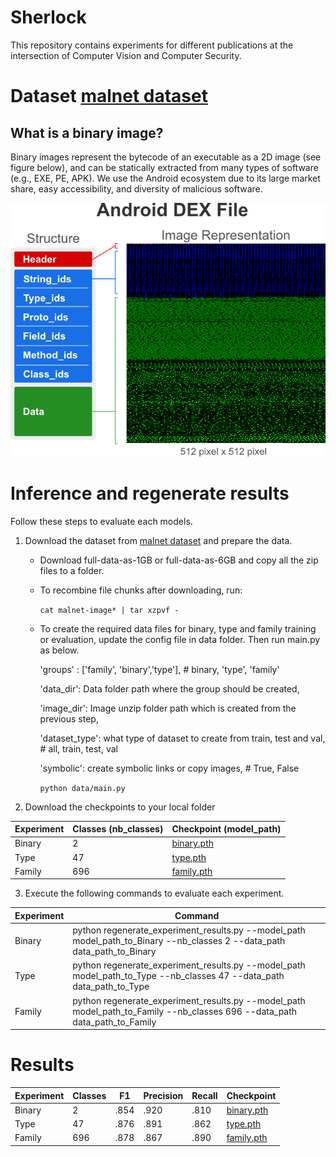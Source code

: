 # Sherlock
This repository contains experiments for different publications at the intersection of Computer Vision and Computer Security.

# Dataset [malnet dataset](http://malnet.cc.gatech.edu/image-data/)

## What is a binary image?

Binary images represent the bytecode of an executable as a 2D image (see figure below), and can be statically extracted from 
many types of software (e.g., EXE, PE, APK). We use the Android ecosystem due to its large market share, easy 
accessibility, and diversity of malicious software.

![Binary image](images/binary-image.png "Android APK binary image")

# Inference and regenerate results
Follow these steps to evaluate each models.
1. Download the dataset from [malnet dataset](http://malnet.cc.gatech.edu/image-data/) and prepare the data.
      
      * Download full-data-as-1GB or full-data-as-6GB and copy all the zip files to a folder.
      * To recombine file chunks after downloading, run:
        
         `cat malnet-image* | tar xzpvf -`
      * To create the required data files for binary, type and family training or evaluation, update the config file in data folder. Then run main.py as below.
        
        'groups' : ['family', 'binary','type'], # binary, 'type', 'family'
        
        'data_dir': Data folder path where the group should be created, 
        
        'image_dir': Image unzip folder path which is created from the previous step, 
        
        'dataset_type': what type of dataset to create from train, test and val, # all, train, test, val
        
        'symbolic': create symbolic links or copy images, # True, False
        

        `python data/main.py`

2. Download the checkpoints to your local folder

| Experiment | Classes (nb_classes) | Checkpoint (model_path) |
| ------  | ------ | ------ |
|Binary|2 | [binary.pth](https://mediaflux.researchsoftware.unimelb.edu.au:443/mflux/share.mfjp?_token=SentcupmZqR6GsNd7Cy5112822057&browser=true&filename=binary.pth) |
|Type|47| [type.pth](https://mediaflux.researchsoftware.unimelb.edu.au:443/mflux/share.mfjp?_token=TEvV9VPZeyFqrSIDWDmF112822061&browser=true&filename=type.pth) |
|Family|696| [family.pth](https://mediaflux.researchsoftware.unimelb.edu.au:443/mflux/share.mfjp?_token=b6V6auEggiwNgOnhDpEZ1128220607&browser=true&filename=family.pth) |

3. Execute the following commands to evaluate each experiment.

| Experiment | Command | 
| ------| ------|
|Binary|python regenerate_experiment_results.py --model_path model_path_to_Binary --nb_classes 2 --data_path data_path_to_Binary|
|Type|python regenerate_experiment_results.py --model_path model_path_to_Type --nb_classes 47 --data_path data_path_to_Type|
|Family|python regenerate_experiment_results.py --model_path model_path_to_Family --nb_classes 696 --data_path data_path_to_Family|

# Results
| Experiment | Classes | F1 | Precision | Recall | Checkpoint |
| ------ | ------ | ------ | ------ | ------ | ------ |
|Binary|2|.854 | .920| .810 | [binary.pth](https://mediaflux.researchsoftware.unimelb.edu.au:443/mflux/share.mfjp?_token=SentcupmZqR6GsNd7Cy5112822057&browser=true&filename=binary.pth) |
|Type|47| .876| .891| .862 | [type.pth](https://mediaflux.researchsoftware.unimelb.edu.au:443/mflux/share.mfjp?_token=TEvV9VPZeyFqrSIDWDmF112822061&browser=true&filename=type.pth) |
|Family|696| .878| .867| .890 | [family.pth](https://mediaflux.researchsoftware.unimelb.edu.au:443/mflux/share.mfjp?_token=aWPazKFmzZdRj2eXNJZP112822059&browser=true&filename=family.pth) |



